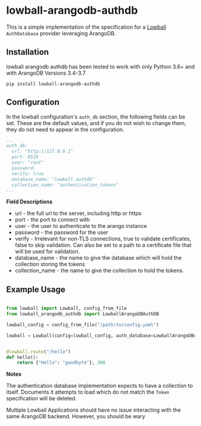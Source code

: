 # lowball-arangodb-authdb
This is a simple implementation of the specification for a [Lowball](https://github.com/EmersonElectricCo/lowball) 
`AuthDatabase` provider leveraging ArangoDB.

## Installation

lowball arangodb authdb has been tested to work with only Python 3.6+ and with ArangoDB Versions 3.4-3.7

```
pip install lowball-arangodb-authdb
```

## Configuration

In the lowball configuration's `auth_db` section, the following fields can be set.
These are the default values, and if you do not wish to change them, they do not need to appear in the configuration. 

```yaml
...
auth_db:
  url: "http://127.0.0.1"
  port: 8529
  user: "root"
  password: 
  verify: true
  database_name: "lowball_authdb"
  collection_name: "authentication_tokens"
...
```

__Field Descriptions__

- url - the full url to the server, including http or https
- port - the port to connect with
- user - the user to authenticate to the arango instance
- password - the password for the user
- verify - Irrelevant for non-TLS connections, true to validate certificates, false to skip validation. 
           Can also be set to a path to a certificate file that will be used for validation.
- database_name - the name to give the database which will hold the collection storing the tokens
- collection_name - the name to give the collection to hold the tokens. 


## Example Usage

```python

from lowball import Lowball, config_from_file
from lowball_arangodb_authdb import LowballArangoDBAuthDB

lowball_config = config_from_file("/path/to/config.yaml")

lowball = Lowball(config=lowball_config, auth_database=LowballArangoDBAuthDB)


@lowball.route("/hello")
def hello():
    return {"Hello": "goodbyte"}, 200

```

__Notes__

The authentication database implementation expects to have a collection to itself. Documents it attempts to 
load which do not match the `Token` specification will be deleted.

Multiple Lowball Applications should have no issue interacting with the same ArangoDB backend. However, you should be 
wary








